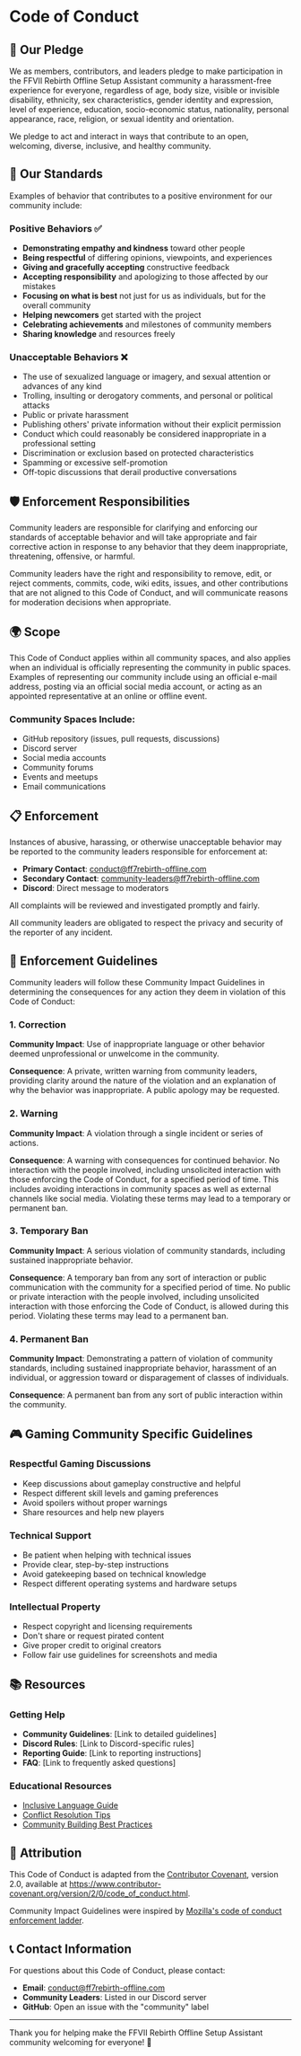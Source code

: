 # Code of Conduct

## 🤝 Our Pledge

We as members, contributors, and leaders pledge to make participation in the FFVII Rebirth Offline Setup Assistant community a harassment-free experience for everyone, regardless of age, body size, visible or invisible disability, ethnicity, sex characteristics, gender identity and expression, level of experience, education, socio-economic status, nationality, personal appearance, race, religion, or sexual identity and orientation.

We pledge to act and interact in ways that contribute to an open, welcoming, diverse, inclusive, and healthy community.

## 🌟 Our Standards

Examples of behavior that contributes to a positive environment for our community include:

### Positive Behaviors ✅
- **Demonstrating empathy and kindness** toward other people
- **Being respectful** of differing opinions, viewpoints, and experiences
- **Giving and gracefully accepting** constructive feedback
- **Accepting responsibility** and apologizing to those affected by our mistakes
- **Focusing on what is best** not just for us as individuals, but for the overall community
- **Helping newcomers** get started with the project
- **Celebrating achievements** and milestones of community members
- **Sharing knowledge** and resources freely

### Unacceptable Behaviors ❌
- The use of sexualized language or imagery, and sexual attention or advances of any kind
- Trolling, insulting or derogatory comments, and personal or political attacks
- Public or private harassment
- Publishing others' private information without their explicit permission
- Conduct which could reasonably be considered inappropriate in a professional setting
- Discrimination or exclusion based on protected characteristics
- Spamming or excessive self-promotion
- Off-topic discussions that derail productive conversations

## 🛡️ Enforcement Responsibilities

Community leaders are responsible for clarifying and enforcing our standards of acceptable behavior and will take appropriate and fair corrective action in response to any behavior that they deem inappropriate, threatening, offensive, or harmful.

Community leaders have the right and responsibility to remove, edit, or reject comments, commits, code, wiki edits, issues, and other contributions that are not aligned to this Code of Conduct, and will communicate reasons for moderation decisions when appropriate.

## 🌍 Scope

This Code of Conduct applies within all community spaces, and also applies when an individual is officially representing the community in public spaces. Examples of representing our community include using an official e-mail address, posting via an official social media account, or acting as an appointed representative at an online or offline event.

### Community Spaces Include:
- GitHub repository (issues, pull requests, discussions)
- Discord server
- Social media accounts
- Community forums
- Events and meetups
- Email communications

## 📋 Enforcement

Instances of abusive, harassing, or otherwise unacceptable behavior may be reported to the community leaders responsible for enforcement at:

- **Primary Contact**: conduct@ff7rebirth-offline.com
- **Secondary Contact**: community-leaders@ff7rebirth-offline.com
- **Discord**: Direct message to moderators

All complaints will be reviewed and investigated promptly and fairly.

All community leaders are obligated to respect the privacy and security of the reporter of any incident.

## 🚨 Enforcement Guidelines

Community leaders will follow these Community Impact Guidelines in determining the consequences for any action they deem in violation of this Code of Conduct:

### 1. Correction
**Community Impact**: Use of inappropriate language or other behavior deemed unprofessional or unwelcome in the community.

**Consequence**: A private, written warning from community leaders, providing clarity around the nature of the violation and an explanation of why the behavior was inappropriate. A public apology may be requested.

### 2. Warning
**Community Impact**: A violation through a single incident or series of actions.

**Consequence**: A warning with consequences for continued behavior. No interaction with the people involved, including unsolicited interaction with those enforcing the Code of Conduct, for a specified period of time. This includes avoiding interactions in community spaces as well as external channels like social media. Violating these terms may lead to a temporary or permanent ban.

### 3. Temporary Ban
**Community Impact**: A serious violation of community standards, including sustained inappropriate behavior.

**Consequence**: A temporary ban from any sort of interaction or public communication with the community for a specified period of time. No public or private interaction with the people involved, including unsolicited interaction with those enforcing the Code of Conduct, is allowed during this period. Violating these terms may lead to a permanent ban.

### 4. Permanent Ban
**Community Impact**: Demonstrating a pattern of violation of community standards, including sustained inappropriate behavior, harassment of an individual, or aggression toward or disparagement of classes of individuals.

**Consequence**: A permanent ban from any sort of public interaction within the community.

## 🎮 Gaming Community Specific Guidelines

### Respectful Gaming Discussions
- Keep discussions about gameplay constructive and helpful
- Respect different skill levels and gaming preferences
- Avoid spoilers without proper warnings
- Share resources and help new players

### Technical Support
- Be patient when helping with technical issues
- Provide clear, step-by-step instructions
- Avoid gatekeeping based on technical knowledge
- Respect different operating systems and hardware setups

### Intellectual Property
- Respect copyright and licensing requirements
- Don't share or request pirated content
- Give proper credit to original creators
- Follow fair use guidelines for screenshots and media

## 📚 Resources

### Getting Help
- **Community Guidelines**: [Link to detailed guidelines]
- **Discord Rules**: [Link to Discord-specific rules]
- **Reporting Guide**: [Link to reporting instructions]
- **FAQ**: [Link to frequently asked questions]

### Educational Resources
- [Inclusive Language Guide](https://example.com)
- [Conflict Resolution Tips](https://example.com)
- [Community Building Best Practices](https://example.com)

## 🙏 Attribution

This Code of Conduct is adapted from the [Contributor Covenant](https://www.contributor-covenant.org), version 2.0, available at https://www.contributor-covenant.org/version/2/0/code_of_conduct.html.

Community Impact Guidelines were inspired by [Mozilla's code of conduct enforcement ladder](https://github.com/mozilla/diversity).

## 📞 Contact Information

For questions about this Code of Conduct, please contact:
- **Email**: conduct@ff7rebirth-offline.com
- **Community Leaders**: Listed in our Discord server
- **GitHub**: Open an issue with the "community" label

---

Thank you for helping make the FFVII Rebirth Offline Setup Assistant community welcoming for everyone! 🌟 